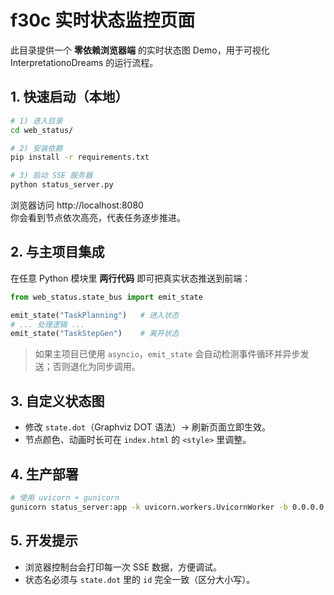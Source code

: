 #  f30c 实时状态监控页面

此目录提供一个 **零依赖浏览器端** 的实时状态图 Demo，用于可视化 InterpretationoDreams 的运行流程。

## 1. 快速启动（本地）
```bash
# 1) 进入目录
cd web_status/

# 2) 安装依赖
pip install -r requirements.txt

# 3) 启动 SSE 服务器
python status_server.py
```

浏览器访问 http://localhost:8080  
你会看到节点依次高亮，代表任务逐步推进。

## 2. 与主项目集成
在任意 Python 模块里 **两行代码** 即可把真实状态推送到前端：

```python
from web_status.state_bus import emit_state

emit_state("TaskPlanning")   # 进入状态
# ... 处理逻辑 ...
emit_state("TaskStepGen")    # 离开状态
```

> 如果主项目已使用 `asyncio`，`emit_state` 会自动检测事件循环并异步发送；否则退化为同步调用。

## 3. 自定义状态图
- 修改 `state.dot`（Graphviz DOT 语法）→ 刷新页面立即生效。  
- 节点颜色、动画时长可在 `index.html` 的 `<style>` 里调整。

## 4. 生产部署
```bash
# 使用 uvicorn + gunicorn
gunicorn status_server:app -k uvicorn.workers.UvicornWorker -b 0.0.0.0:80
```

## 5. 开发提示
- 浏览器控制台会打印每一次 SSE 数据，方便调试。  
- 状态名必须与 `state.dot` 里的 `id` 完全一致（区分大小写）。 